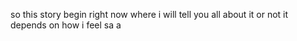 so this story begin right now where i will tell you all about it or not it depends on how i feel sa a